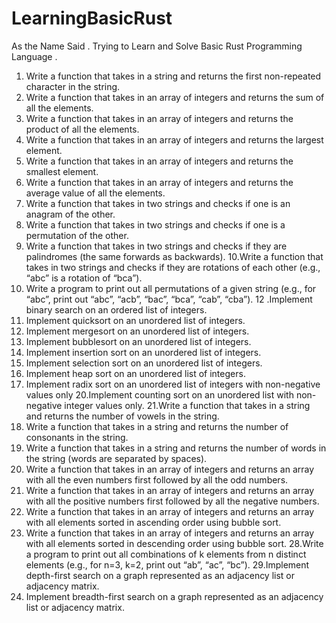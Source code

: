 # LearningBasicRust

As the Name Said . Trying to Learn and Solve Basic Rust Programming Language .

1. Write a function that takes in a string and returns the first non-repeated character in the string.
2. Write a function that takes in an array of integers and returns the sum of all the elements.
3. Write a function that takes in an array of integers and returns the product of all the elements.
4. Write a function that takes in an array of integers and returns the largest element.
5. Write a function that takes in an array of integers and returns the smallest element.
6. Write a function that takes in an array of integers and returns the average value of all the elements.
7. Write a function that takes in two strings and checks if one is an anagram of the other.
8. Write a function that takes in two strings and checks if one is a permutation of the other.
9. Write a function that takes in two strings and checks if they are palindromes (the same forwards as backwards).
10.Write a function that takes in two strings and checks if they are rotations of each other (e.g., “abc” is a rotation of “bca”).
11. Write a program to print out all permutations of a given string (e.g., for “abc”, print out “abc”, “acb”, “bac”, “bca”, “cab”, “cba”).
12 .Implement binary search on an ordered list of integers.
13. Implement quicksort on an unordered list of integers.
14. Implement mergesort on an unordered list of integers.
15. Implement bubblesort on an unordered list of integers.
16. Implement insertion sort on an unordered list of integers.
17. Implement selection sort on an unordered list of integers.
18. Implement heap sort on an unordered list of integers.
19. Implement radix sort on an unordered list of integers with non-negative values only 
20.Implement counting sort on an unordered list with non-negative integer values only.
21.Write a function that takes in a string and returns the number of vowels in the string.
22. Write a function that takes in a string and returns the number of consonants in the string.
23. Write a function that takes in a string and returns the number of words in the string (words are separated by spaces).
24. Write a function that takes in an array of integers and returns an array with all the even numbers first followed by all the odd numbers.
25. Write a function that takes in an array of integers and returns an array with all the positive numbers first followed by all the negative numbers.
26. Write a function that takes in an array of integers and returns an array with all elements sorted in ascending order using bubble sort.
27. Write a function that takes in an array of integers and returns an array with all elements sorted in descending order using bubble sort.
28.Write a program to print out all combinations of k elements from n distinct elements (e.g., for n=3, k=2, print out “ab”, “ac”, “bc”).
29.Implement depth-first search on a graph represented as an adjacency list or adjacency matrix.
30. Implement breadth-first search on a graph represented as an adjacency list or adjacency matrix.


